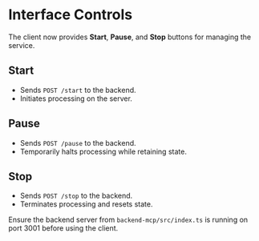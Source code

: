 # Interface Controls

The client now provides **Start**, **Pause**, and **Stop** buttons for managing the service.

## Start
- Sends `POST /start` to the backend.
- Initiates processing on the server.

## Pause
- Sends `POST /pause` to the backend.
- Temporarily halts processing while retaining state.

## Stop
- Sends `POST /stop` to the backend.
- Terminates processing and resets state.

Ensure the backend server from `backend-mcp/src/index.ts` is running on port 3001 before using the client.
